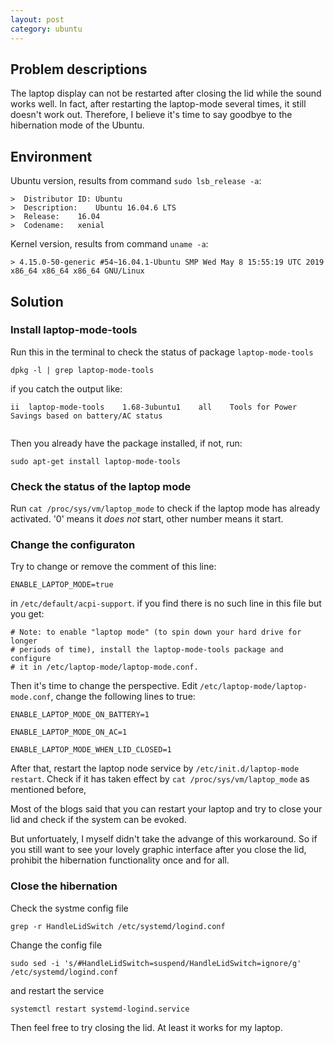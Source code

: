 ```yaml
---
layout: post
category: ubuntu
---
```

## Problem descriptions     
The laptop display can not be restarted after closing the lid while the sound works well. In fact, after restarting the laptop-mode several times, it still doesn't work out. Therefore, I believe it's time to say goodbye to the hibernation mode of the Ubuntu.  

## Environment
Ubuntu version, results from command `sudo lsb_release -a`:
```
>  Distributor ID: Ubuntu
>  Description:    Ubuntu 16.04.6 LTS
>  Release:    16.04
>  Codename:   xenial
```
Kernel version, results from command `uname -a`:
```
> 4.15.0-50-generic #54~16.04.1-Ubuntu SMP Wed May 8 15:55:19 UTC 2019 x86_64 x86_64 x86_64 GNU/Linux
```

## Solution
### Install laptop-mode-tools
Run this in the terminal to check the status of package `laptop-mode-tools`
```
dpkg -l | grep laptop-mode-tools
```
if you catch the output like:
```
ii  laptop-mode-tools    1.68-3ubuntu1    all    Tools for Power Savings based on battery/AC status
   
```
Then you already have the package installed, if not, run:
```
sudo apt-get install laptop-mode-tools
```
        
### Check the status of the laptop mode

Run `cat /proc/sys/vm/laptop_mode` to check if the laptop mode has already activated. '0' means it *does not* start, other number means it start. 

### Change the configuraton

Try to change or remove the comment of this line:
```
ENABLE_LAPTOP_MODE=true
```
in `/etc/default/acpi-support`. if you find there is no such line in this file but you get:
```
# Note: to enable "laptop mode" (to spin down your hard drive for longer
# periods of time), install the laptop-mode-tools package and configure
# it in /etc/laptop-mode/laptop-mode.conf. 
```
Then it's time to change the perspective. Edit `/etc/laptop-mode/laptop-mode.conf`, change the following lines to true:
```
ENABLE_LAPTOP_MODE_ON_BATTERY=1

ENABLE_LAPTOP_MODE_ON_AC=1

ENABLE_LAPTOP_MODE_WHEN_LID_CLOSED=1
```
After that, restart the laptop node service by `/etc/init.d/laptop-mode restart`. Check if it has taken effect by `cat /proc/sys/vm/laptop_mode` as mentioned before, 
    
Most of the blogs said that you can restart your laptop and try to close your lid and check if the system can be evoked. 

But unfortuately, I myself didn't take the advange of this workaround. So if you still want to see your lovely graphic interface after you close the lid, prohibit the hibernation functionality once and for all. 


### Close the hibernation
Check the systme config file
```
grep -r HandleLidSwitch /etc/systemd/logind.conf
```
Change the config file 
```
sudo sed -i 's/#HandleLidSwitch=suspend/HandleLidSwitch=ignore/g' /etc/systemd/logind.conf
```
and restart the service
```
systemctl restart systemd-logind.service
```
Then feel free to try closing the lid. At least it works for my laptop. 











 

